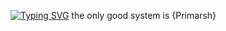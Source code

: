 [![Typing SVG](https://readme-typing-svg.herokuapp.com?font=Fira+Code&pause=1000&color=212AB1&width=435&lines=Hi+im+Medhee)](https://git.io/typing-svg)
the only good system is {Primarsh}
